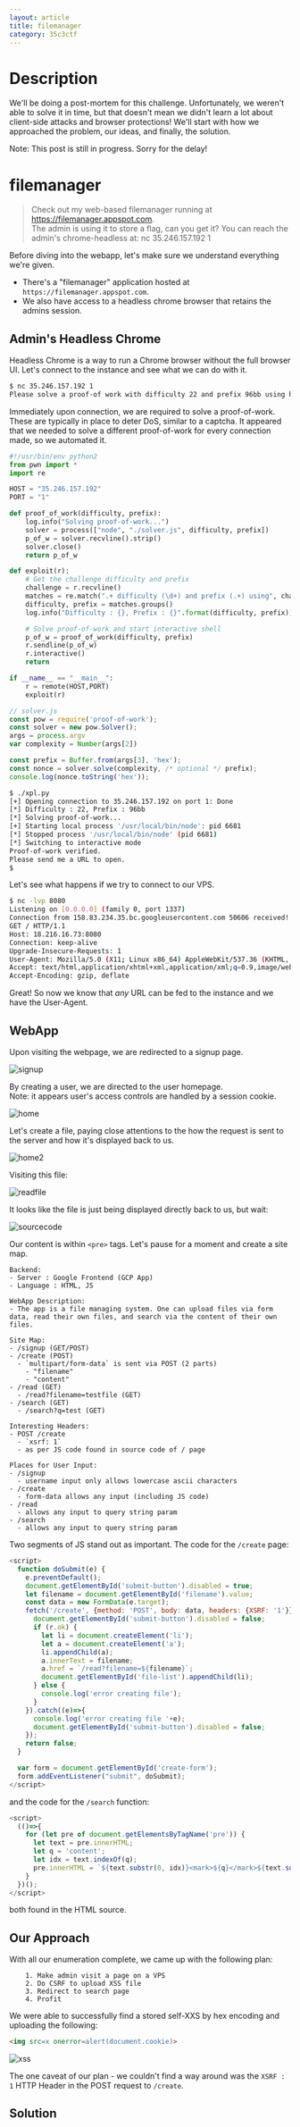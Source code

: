 ```yaml
---
layout: article
title: filemanager
category: 35c3ctf
---
```


# Description
We'll be doing a post-mortem for this challenge. Unfortunately, we weren't able to solve it in time, but that doesn't mean we didn't learn a lot about client-side attacks and browser protections! We'll start with how we approached the problem, our ideas, and finally, the solution.

Note: This post is still in progress. Sorry for the delay!

# filemanager
>Check out my web-based filemanager running at https://filemanager.appspot.com.  
>The admin is using it to store a flag, can you get it? You can reach the admin's chrome-headless at: nc 35.246.157.192 1

Before diving into the webapp, let's make sure we understand everything we're given.
- There's a "filemanager" application hosted at `https://filemanager.appspot.com`.
- We also have access to a headless chrome browser that retains the admins session.


## Admin's Headless Chrome
Headless Chrome is a way to run a Chrome browser without the full browser UI. Let's connect to the instance and see what we can do with it.

```bash
$ nc 35.246.157.192 1
Please solve a proof-of work with difficulty 22 and prefix 96bb using https://www.npmjs.com/package/proof-of-work
```

Immediately upon connection, we are required to solve a proof-of-work. These are typically in place to deter DoS, similar to a captcha. It appeared that we needed to solve a different proof-of-work for every connection made, so we automated it.

```python
#!/usr/bin/env python2
from pwn import *
import re

HOST = "35.246.157.192"
PORT = "1"

def proof_of_work(difficulty, prefix):
    log.info("Solving proof-of-work...")
    solver = process(["node", "./solver.js", difficulty, prefix])
    p_of_w = solver.recvline().strip()
    solver.close()
    return p_of_w

def exploit(r):
    # Get the challenge difficulty and prefix
    challenge = r.recvline()
    matches = re.match(".+ difficulty (\d+) and prefix (.+) using", challenge)
    difficulty, prefix = matches.groups()
    log.info("Difficulty : {}, Prefix : {}".format(difficulty, prefix))

    # Solve proof-of-work and start interactive shell
    p_of_w = proof_of_work(difficulty, prefix)
    r.sendline(p_of_w)
    r.interactive()
    return

if __name__ == "__main__":
    r = remote(HOST,PORT)
    exploit(r)
```

```js
// solver.js
const pow = require('proof-of-work');
const solver = new pow.Solver();
args = process.argv
var complexity = Number(args[2])

const prefix = Buffer.from(args[3], 'hex');
const nonce = solver.solve(complexity, /* optional */ prefix);
console.log(nonce.toString('hex'));
```


```bash
$ ./xpl.py
[+] Opening connection to 35.246.157.192 on port 1: Done
[*] Difficulty : 22, Prefix : 96bb
[*] Solving proof-of-work...
[+] Starting local process '/usr/local/bin/node': pid 6681
[*] Stopped process '/usr/local/bin/node' (pid 6681)
[*] Switching to interactive mode
Proof-of-work verified.
Please send me a URL to open.
$
```

Let's see what happens if we try to connect to our VPS.

```bash
$ nc -lvp 8080
Listening on [0.0.0.0] (family 0, port 1337)
Connection from 158.83.234.35.bc.googleusercontent.com 50606 received!
GET / HTTP/1.1
Host: 18.216.16.73:8080
Connection: keep-alive
Upgrade-Insecure-Requests: 1
User-Agent: Mozilla/5.0 (X11; Linux x86_64) AppleWebKit/537.36 (KHTML, like Gecko) HeadlessChrome/72.0.3617.0 Safari/537.36
Accept: text/html,application/xhtml+xml,application/xml;q=0.9,image/webp,image/apng,*/*;q=0.8
Accept-Encoding: gzip, deflate
```

Great! So now we know that _any_ URL can be fed to the instance and we have the User-Agent.


## WebApp
Upon visiting the webpage, we are redirected to a signup page.  

![signup](https://drtychai.github.io/assets/img/35c3/filemanager-signup.png)

By creating a user, we are directed to the user homepage.   
Note: it appears user's access controls are handled by a session cookie.  

![home](https://drtychai.github.io/assets/img/35c3/filemanager-home.png)

Let's create a file, paying close attentions to the how the request is sent to the server and how it's displayed back to us.  

![home2](https://drtychai.github.io/assets/img/35c3/filemanager-home-with-file.png)

Visiting this file:  

![readfile](https://drtychai.github.io/assets/img/35c3/filemanager-file-contents.png)

It looks like the file is just being displayed directly back to us, but wait:  

![sourcecode](https://drtychai.github.io/assets/img/35c3/filemanager-read-sourcecode.png)

Our content is within `<pre>` tags. Let's pause for a moment and create a site map.

```
Backend:
- Server : Google Frontend (GCP App)
- Language : HTML, JS

WebApp Description:
- The app is a file managing system. One can upload files via form data, read their own files, and search via the content of their own files.

Site Map:
- /signup (GET/POST)
- /create (POST)
  - `multipart/form-data` is sent via POST (2 parts)
    - "filename"
    - "content"
- /read (GET)
  - /read?filename=testfile (GET)
- /search (GET)
  - /search?q=test (GET)

Interesting Headers:
- POST /create
  - `xsrf: 1`
  - as per JS code found in source code of / page

Places for User Input:
- /signup
  - username input only allows lowercase ascii characters
- /create
  - form-data allows any input (including JS code)
- /read
  - allows any input to query string param
- /search
  - allows any input to query string param
```

Two segments of JS stand out as important. The code for the `/create` page:
```js
<script>
  function doSubmit(e) {
    e.preventDefault();
    document.getElementById('submit-button').disabled = true;
    let filename = document.getElementById('filename').value;
    const data = new FormData(e.target);
    fetch('/create', {method: 'POST', body: data, headers: {XSRF: '1'}}).then(r=>{
      document.getElementById('submit-button').disabled = false;
      if (r.ok) {
        let li = document.createElement('li');
        let a = document.createElement('a');
        li.appendChild(a);
        a.innerText = filename;
        a.href = `/read?filename=${filename}`;
        document.getElementById('file-list').appendChild(li);
      } else {
        console.log('error creating file');
      }
    }).catch((e)=>{
      console.log('error creating file '+e);
      document.getElementById('submit-button').disabled = false;
    });
    return false;
  }

  var form = document.getElementById('create-form');
  form.addEventListener("submit", doSubmit);
</script>
```

and the code for the `/search` function:
```js
<script>
  (()=>{
    for (let pre of document.getElementsByTagName('pre')) {
      let text = pre.innerHTML;
      let q = 'content';
      let idx = text.indexOf(q);
      pre.innerHTML = `${text.substr(0, idx)}<mark>${q}</mark>${text.substr(idx+q.length)}`;
    }
  })();
</script>
```
both found in the HTML source.

## Our Approach
With all our enumeration complete, we came up with the following plan:
```
    1. Make admin visit a page on a VPS
    2. Do CSRF to upload XSS file
    3. Redirect to search page
    4. Profit
```
We were able to successfully find a stored self-XXS by hex encoding and uploading the following:

```html
<img src=x onerror=alert(document.cookie)>
```  

![xss](https://drtychai.github.io/assets/img/35c3/filemanager-xss.png)

The one caveat of our plan - we couldn't find a way around was the `XSRF : 1` HTTP Header in the POST request to `/create`.

## Solution
